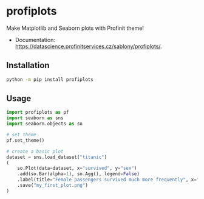 # profiplots

Make Matplotlib and Seaborn plots with Profinit theme!

- Documentation: https://datascience.profinitservices.cz/sablony/profiplots/.

## Installation

```sh
python -m pip install profiplots
```

## Usage

```python
import profiplots as pf
import seaborn as sns
import seaborn.objects as so

# set theme
pf.set_theme()

# create a basic plot
dataset = sns.load_dataset("titanic")
(
    so.Plot(data=dataset, x="survived", y="sex")
    .add(so.Bar(alpha=1), so.Agg(), legend=False)
    .label(title="Female passengers survived much more frequently", x="Survival Rate", y="Sex")
    .save("my_first_plot.png")
)
```
